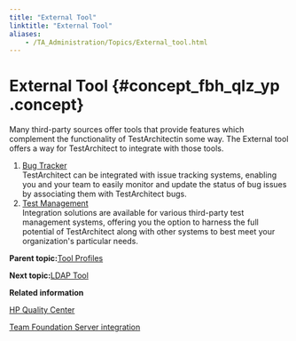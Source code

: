 ```yaml
--- 
title: "External Tool"
linktitle: "External Tool"
aliases: 
    - /TA_Administration/Topics/External_tool.html
---
```

# External Tool {#concept_fbh_qlz_yp .concept}

Many third-party sources offer tools that provide features which complement the functionality of TestArchitectin some way. The External tool offers a way for TestArchitect to integrate with those tools.

1.  [Bug Tracker](../../TA_Administration/Topics/adm_bug_tracker.html)  
TestArchitect can be integrated with issue tracking systems, enabling you and your team to easily monitor and update the status of bug issues by associating them with TestArchitect bugs.
2.  [Test Management](../../TA_Administration/Topics/adm_test_management.html)  
Integration solutions are available for various third-party test management systems, offering you the option to harness the full potential of TestArchitect along with other systems to best meet your organization's particular needs.

**Parent topic:**[Tool Profiles](../../TA_Administration/Topics/Test_tool_profile.html)

**Next topic:**[LDAP Tool](../../TA_Administration/Topics/adm_LDAP_tool.html)

**Related information**  


[HP Quality Center](../../TA_Help/Topics/Integration_QC_intro.html)

[Team Foundation Server integration](../../TA_Help/Topics/ug_MTM_def.html)

